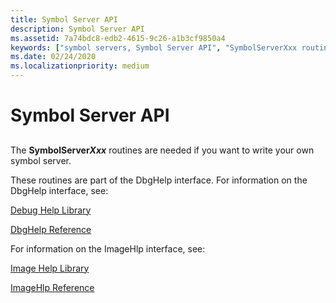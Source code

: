```yaml
---
title: Symbol Server API
description: Symbol Server API
ms.assetid: 7a74bdc8-edb2-4615-9c26-a1b3cf9850a4
keywords: ["symbol servers, Symbol Server API", "SymbolServerXxx routines", "DbgHelp interface", "ImageHlp interface", "dbghelp.chm (Debug Help Library documentation), Symbol Server API", "Debug Help Library documentation (dbghelp.chm), Symbol Server API"]
ms.date: 02/24/2020
ms.localizationpriority: medium
---
```


# Symbol Server API

## <span id="ddk_symbol_server_api_dbg"></span><span id="DDK_SYMBOL_SERVER_API_DBG"></span>

The **SymbolServer*Xxx*** routines are needed if you want to write your own symbol server.

These routines are part of the DbgHelp interface. For information on the DbgHelp interface, see:

[Debug Help Library](https://docs.microsoft.com/windows/win32/debug/debug-help-library)

[DbgHelp Reference](https://docs.microsoft.com/windows/win32/debug/dbghelp-reference)

For information on the ImageHlp interface, see:

[Image Help Library](https://docs.microsoft.com/windows/win32/debug/image-help-library)

[ImageHlp Reference](https://docs.microsoft.com/windows/win32/debug/imagehlp-reference)
